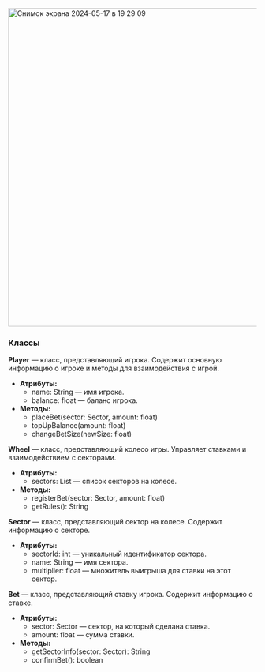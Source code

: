 
<img width="645" alt="Снимок экрана 2024-05-17 в 19 29 09" src="https://github.com/LizardTekuteva/fortune/assets/164531160/d7416f6c-78f0-49ae-a702-96ca0ddc8393">

### Классы

**Player** — класс, представляющий игрока. Содержит основную информацию о игроке и методы для взаимодействия с игрой.

- **Атрибуты:**
  - name: String — имя игрока.
  - balance: float — баланс игрока.
- **Методы:**
  - placeBet(sector: Sector, amount: float)
  - topUpBalance(amount: float)
  - changeBetSize(newSize: float)

**Wheel** — класс, представляющий колесо игры. Управляет ставками и взаимодействием с секторами.

- **Атрибуты:**
  - sectors: List<Sector> — список секторов на колесе.
- **Методы:**
  - registerBet(sector: Sector, amount: float)
  - getRules(): String

**Sector** — класс, представляющий сектор на колесе. Содержит информацию о секторе.

- **Атрибуты:**
  - sectorId: int — уникальный идентификатор сектора.
  - name: String — имя сектора.
  - multiplier: float — множитель выигрыша для ставки на этот сектор.

**Bet** — класс, представляющий ставку игрока. Содержит информацию о ставке.

- **Атрибуты:**
  - sector: Sector — сектор, на который сделана ставка.
  - amount: float — сумма ставки.
- **Методы:**
  - getSectorInfo(sector: Sector): String
  - confirmBet(): boolean
